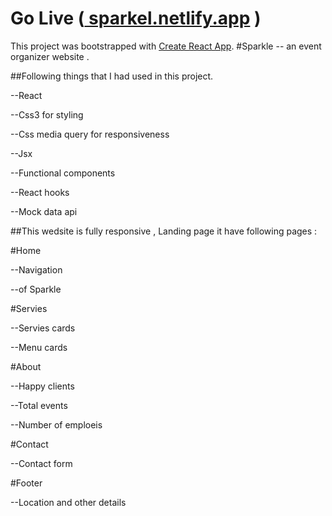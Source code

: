 # Go Live ([ sparkel.netlify.app](https://sparkel.netlify.app/) )

This project was bootstrapped with [Create React App](https://github.com/facebook/create-react-app).
#Sparkle -- an event organizer website .

##Following things that I had used in this project.

--React

--Css3 for styling 

--Css media query for responsiveness

--Jsx 

--Functional components

--React hooks

--Mock data api

##This wedsite is fully responsive ,  Landing page it have following pages :

#Home

--Navigation

--of Sparkle 

#Servies

--Servies cards

--Menu cards

#About

--Happy clients

--Total events 

--Number of emploeis

#Contact

--Contact form

#Footer

--Location and other details 


